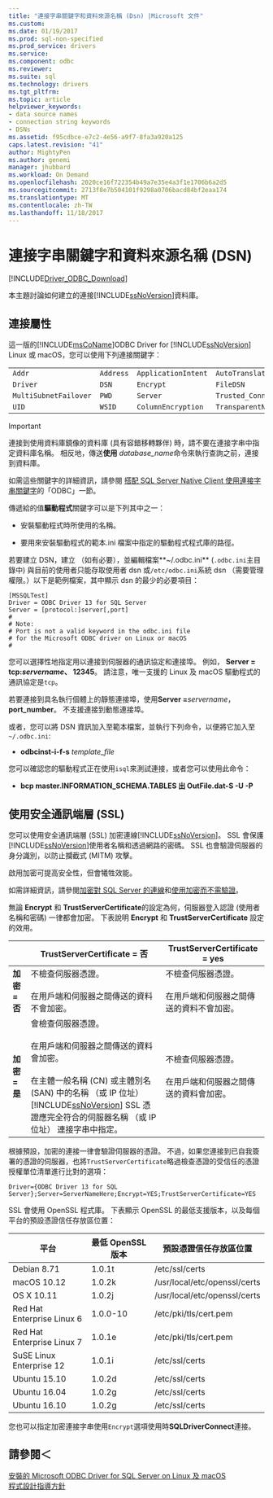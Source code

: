 ```yaml
---
title: "連接字串關鍵字和資料來源名稱 (Dsn) |Microsoft 文件"
ms.custom: 
ms.date: 01/19/2017
ms.prod: sql-non-specified
ms.prod_service: drivers
ms.service: 
ms.component: odbc
ms.reviewer: 
ms.suite: sql
ms.technology: drivers
ms.tgt_pltfrm: 
ms.topic: article
helpviewer_keywords:
- data source names
- connection string keywords
- DSNs
ms.assetid: f95cdbce-e7c2-4e56-a9f7-8fa3a920a125
caps.latest.revision: "41"
author: MightyPen
ms.author: genemi
manager: jhubbard
ms.workload: On Demand
ms.openlocfilehash: 2020ce16f722354b49a7e35e4a3f1e1706b6a2d5
ms.sourcegitcommit: 2713f8e7b504101f9298a0706bacd84bf2eaa174
ms.translationtype: MT
ms.contentlocale: zh-TW
ms.lasthandoff: 11/18/2017
---
```

# <a name="connection-string-keywords-and-data-source-names-dsns"></a>連接字串關鍵字和資料來源名稱 (DSN)
[!INCLUDE[Driver_ODBC_Download](../../../includes/driver_odbc_download.md)]

本主題討論如何建立的連接[!INCLUDE[ssNoVersion](../../../includes/ssnoversion_md.md)]資料庫。  
  
## <a name="connection-properties"></a>連接屬性  
這一版的[!INCLUDE[msCoName](../../../includes/msconame_md.md)]ODBC Driver for [!INCLUDE[ssNoVersion](../../../includes/ssnoversion_md.md)] Linux 或 macOS，您可以使用下列連接關鍵字：  
  
||||||  
|-|-|-|-|-|  
|`Addr`|`Address`|`ApplicationIntent`|`AutoTranslate`|`Database`|
|`Driver`|`DSN`|`Encrypt`|`FileDSN`|`MARS_Connection`|  
|`MultiSubnetFailover`|`PWD`|`Server`|`Trusted_Connection`|`TrustServerCertificate`|  
|`UID`|`WSID`|`ColumnEncryption`|`TransparentNetworkIPResolution`||  

> [!IMPORTANT]  
> 連接到使用資料庫鏡像的資料庫 (具有容錯移轉夥伴) 時，請不要在連接字串中指定資料庫名稱。 相反地，傳送**使用** *database_name*命令來執行查詢之前，連接到資料庫。  
  
如需這些關鍵字的詳細資訊，請參閱 [搭配 SQL Server Native Client 使用連接字串關鍵字](http://go.microsoft.com/fwlink/?LinkID=126696)的「ODBC」一節。  
  
傳遞給的值**驅動程式**關鍵字可以是下列其中之一：  
  
-   安裝驅動程式時所使用的名稱。

-   要用來安裝驅動程式的範本.ini 檔案中指定的驅動程式程式庫的路徑。  

若要建立 DSN，建立 （如有必要），並編輯檔案**~/.odbc.ini** (`.odbc.ini`主目錄中) 與目前的使用者只能存取使用者 dsn 或`/etc/odbc.ini`系統 dsn （需要管理權限。）以下是範例檔案，其中顯示 dsn 的最少的必要項目：  

```  
[MSSQLTest]  
Driver = ODBC Driver 13 for SQL Server  
Server = [protocol:]server[,port]  
#   
# Note:  
# Port is not a valid keyword in the odbc.ini file  
# for the Microsoft ODBC driver on Linux or macOS
#  
```  

您可以選擇性地指定用以連接到伺服器的通訊協定和連接埠。 例如， **Server = tcp:***servername***、 12345**。 請注意，唯一支援的 Linux 及 macOS 驅動程式的通訊協定是`tcp`。

若要連接到具名執行個體上的靜態連接埠，使用<b>Server =</b>*servername*，**port_number**。 不支援連接到動態連接埠。  

或者，您可以將 DSN 資訊加入至範本檔案，並執行下列命令，以便將它加入至`~/.odbc.ini`:
 - **odbcinst-i-f-s** *template_file*  
 
您可以確認您的驅動程式正在使用`isql`來測試連接，或者您可以使用此命令：
 - **bcp master.INFORMATION_SCHEMA.TABLES 出 OutFile.dat-S <server> -U <name> -P<password>**  

## <a name="using-secure-sockets-layer-ssl"></a>使用安全通訊端層 (SSL)  
您可以使用安全通訊端層 (SSL) 加密連線[!INCLUDE[ssNoVersion](../../../includes/ssnoversion_md.md)]。 SSL 會保護[!INCLUDE[ssNoVersion](../../../includes/ssnoversion_md.md)]使用者名稱和透過網路的密碼。 SSL 也會驗證伺服器的身分識別，以防止攔截式 (MITM) 攻擊。  

啟用加密可提高安全性，但會犧牲效能。

如需詳細資訊，請參閱[加密對 SQL Server 的連線](http://go.microsoft.com/fwlink/?LinkId=220900)和[使用加密而不需驗證](https://docs.microsoft.com/en-us/sql/relational-databases/native-client/features/using-encryption-without-validation)。

無論 **Encrypt** 和 **TrustServerCertificate**的設定為何，伺服器登入認證 (使用者名稱和密碼) 一律都會加密。 下表說明 **Encrypt** 和 **TrustServerCertificate** 設定的效用。  

||**TrustServerCertificate = 否**|**TrustServerCertificate = yes**|  
|-|-------------------------------------|------------------------------------|  
|**加密 = 否**|不檢查伺服器憑證。<br /><br />在用戶端和伺服器之間傳送的資料不會加密。|不檢查伺服器憑證。<br /><br />在用戶端和伺服器之間傳送的資料不會加密。|  
|**加密 = 是**|會檢查伺服器憑證。<br /><br />在用戶端和伺服器之間傳送的資料會加密。<br /><br />在主體一般名稱 (CN) 或主體別名 (SAN) 中的名稱 （或 IP 位址） [!INCLUDE[ssNoVersion](../../../includes/ssnoversion_md.md)] SSL 憑證應完全符合的伺服器名稱 （或 IP 位址） 連接字串中指定。|不檢查伺服器憑證。<br /><br />在用戶端和伺服器之間傳送的資料會加密。|  

根據預設，加密的連接一律會驗證伺服器的憑證。 不過，如果您連接到已自我簽署的憑證的伺服器，也將`TrustServerCertificate`略過檢查憑證的受信任的憑證授權單位清單進行比對的選項：  

```  
Driver={ODBC Driver 13 for SQL Server};Server=ServerNameHere;Encrypt=YES;TrustServerCertificate=YES  
```  
  
SSL 會使用 OpenSSL 程式庫。 下表顯示 OpenSSL 的最低支援版本，以及每個平台的預設憑證信任存放區位置：

|平台|最低 OpenSSL 版本|預設憑證信任存放區位置|  
|------------|---------------------------|--------------------------------------------|
|Debian 8.71 |1.0.1t|/etc/ssl/certs|
|macOS 10.12|1.0.2k|/usr/local/etc/openssl/certs|
|OS X 10.11|1.0.2j|/usr/local/etc/openssl/certs|
|Red Hat Enterprise Linux 6|1.0.0-10|/etc/pki/tls/cert.pem|  
|Red Hat Enterprise Linux 7|1.0.1e|/etc/pki/tls/cert.pem|
|SuSE Linux Enterprise 12 |1.0.1i|/etc/ssl/certs|
|Ubuntu 15.10 |1.0.2d|/etc/ssl/certs|
|Ubuntu 16.04 |1.0.2g|/etc/ssl/certs|
|Ubuntu 16.10 |1.0.2g|/etc/ssl/certs|
  
您也可以指定加密連接字串使用`Encrypt`選項使用時**SQLDriverConnect**連接。

## <a name="see-also"></a>請參閱＜  
[安裝的 Microsoft ODBC Driver for SQL Server on Linux 及 macOS](../../../connect/odbc/linux-mac/installing-the-microsoft-odbc-driver-for-sql-server.md)  
[程式設計指導方針](../../../connect/odbc/linux-mac/programming-guidelines.md)
